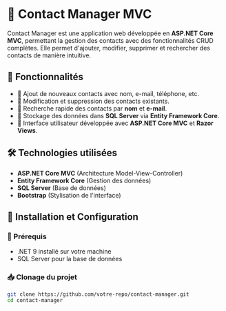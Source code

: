 # 📇 Contact Manager MVC

Contact Manager est une application web développée en **ASP.NET Core MVC**, permettant la gestion des contacts avec des fonctionnalités CRUD complètes. Elle permet d'ajouter, modifier, supprimer et rechercher des contacts de manière intuitive.

## 📌 Fonctionnalités

- 🔹 Ajout de nouveaux contacts avec nom, e-mail, téléphone, etc.
- 🔹 Modification et suppression des contacts existants.
- 🔹 Recherche rapide des contacts par **nom** et **e-mail**.
- 🔹 Stockage des données dans **SQL Server** via **Entity Framework Core**.
- 🔹 Interface utilisateur développée avec **ASP.NET Core MVC** et **Razor Views**.

## 🛠️ Technologies utilisées

- **ASP.NET Core MVC** (Architecture Model-View-Controller)
- **Entity Framework Core** (Gestion des données)
- **SQL Server** (Base de données)
- **Bootstrap** (Stylisation de l'interface)

## 🚀 Installation et Configuration

### 🔧 Prérequis

- .NET 9 installé sur votre machine
- SQL Server pour la base de données

### 📥 Clonage du projet

```sh
git clone https://github.com/votre-repo/contact-manager.git
cd contact-manager
